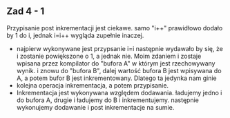 ## Zad 4 - 1

Przypisanie post inkrementacji jest ciekawe.
samo "i++" prawidłowo dodało by 1 do i, jednak i=i++ wygląda zupełnie inaczej.
- najpierw wykonywane jest przypsanie i=i następnie wydawało by się, że i zostanie powiększone o 1, a jednak nie. Moim zdaniem i zostaje wpisana przez kompilator do "bufora A" w którym jest  rzechowywany wynik. i znowu do "bufora B", dalej wartość bufora B jest wpisywana do A, a potem bufor B jest inkrementowany. Dlatego ta jedynka nam ginie
- kolejna operacja inkrementacja, a potem przypisanie.
- Inkrementacja jest wykonywana względem dodawania. ładujemy jedno i do bufora A, drugie i ładujemy do B i inkrementujemy. następnie wykonujemy dodawanie i post inkrementacje na sumie.